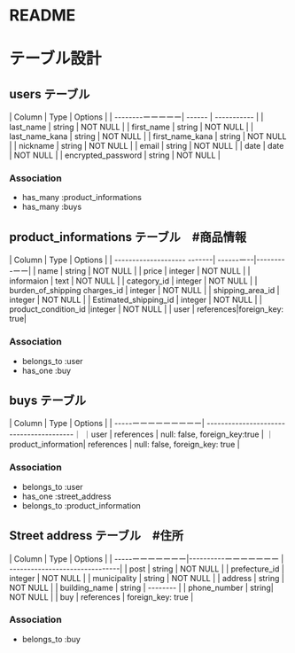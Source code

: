 # README

# テーブル設計

##  users テーブル

| Column           | Type   | Options     |
| --------ーーーーー| ------ | ----------- |
| last_name       | string | NOT NULL    |
| first_name      | string | NOT NULL    |
| last_name_kana  | string | NOT NULL    |
| first_name_kana | string | NOT NULL    |
| nickname        | string | NOT NULL    |
| email           | string | NOT NULL    |
| date            | date    | NOT NULL   |
| encrypted_password  | string  | NOT NULL   | 

###   Association

- has_many   :product_informations
- has_many    :buys





##  product_informations テーブル　#商品情報

|        Column               | Type     | Options     |
| -------------------- -------| ------ー--|---------ーー|
| name                           | string | NOT NULL   |
| price                         | integer | NOT NULL   |
| informaion                    | text    | NOT NULL   |
| category_id                   | integer | NOT NULL   |
| burden_of_shipping charges_id | integer | NOT NULL   |
| shipping_area_id              | integer | NOT NULL   |
| Estimated_shipping_id         | integer | NOT NULL   |
| product_condition_id          |integer  | NOT NULL   |
| user                          | references|foreign_key: true|


###   Association

- belongs_to :user
- has_one :buy






##          buys テーブル
| Column               | Type    |             Options            |
| -----ーーーーーーーーー| ----------------------------------------｜ 
｜user               | references | null: false, foreign_key:true  |
｜product_information| references | null: false, foreign_key: true |

###   Association

- belongs_to :user
- has_one :street_address
- belongs_to :product_information



##  Street address テーブル　#住所
| Column  | Type       |             Options            |
| -----ーーーーーーー|----------ーーーーーーー | -------------------------------|
| post             | string  | NOT NULL   |
| prefecture_id    | integer | NOT NULL   |
| municipality     | string | NOT NULL    |
| address          | string | NOT NULL    |
| building_name    | string | --------    |
| phone_number     | string| NOT NULL     | 
| buy               | references          | foreign_key: true    |

### Association

- belongs_to :buy
